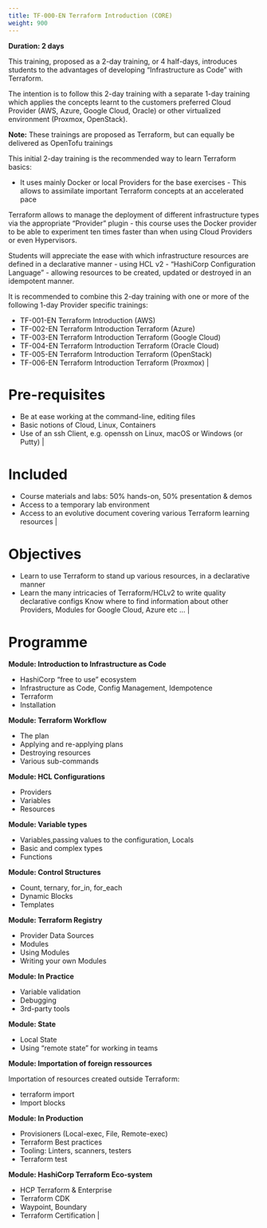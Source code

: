 ```yaml
---
title: TF-000-EN Terraform Introduction (CORE)
weight: 900
---
```

**Duration: 2 days**

This training, proposed as a 2-day training, or 4 half-days, introduces students to the advantages of developing “Infrastructure as Code” with Terraform.

The intention is to follow this 2-day training with a separate 1-day training which applies the concepts learnt to the customers preferred Cloud Provider (AWS, Azure, Google Cloud, Oracle) or other virtualized environment (Proxmox, OpenStack).

**Note:** These trainings are proposed as Terraform, but can equally be delivered as OpenTofu trainings

This initial 2-day training is the recommended way to learn Terraform basics:
- It uses mainly Docker or local Providers for the base exercises - This allows to assimilate important Terraform concepts at an accelerated pace

Terraform allows to manage the deployment of different infrastructure types via the appropriate “Provider” plugin - this course uses the Docker provider to be able to experiment ten times faster than when using Cloud Providers or even Hypervisors.

Students will appreciate the ease with which infrastructure resources are defined in a declarative manner - using HCL v2 - “HashiCorp Configuration Language” - allowing resources to be created, updated or destroyed in an idempotent manner.

It is recommended to combine this 2-day training with one or more of the following 1-day Provider specific trainings:
- TF-001-EN Terraform Introduction (AWS)
- TF-002-EN Terraform Introduction Terraform (Azure)
- TF-003-EN Terraform Introduction Terraform (Google Cloud)
- TF-004-EN Terraform Introduction Terraform (Oracle Cloud)
- TF-005-EN Terraform Introduction Terraform (OpenStack)
- TF-006-EN Terraform Introduction Terraform (Proxmox)
|

# Pre-requisites

- Be at ease working at the command-line, editing files
- Basic notions of Cloud, Linux, Containers
- Use of an ssh Client, e.g. openssh on Linux, macOS or Windows (or Putty)
|

# Included

- Course materials and labs: 50% hands-on, 50% presentation & demos
- Access to a temporary lab environment
- Access to an evolutive document covering various Terraform learning resources
|

# Objectives

- Learn to use Terraform to stand up various resources, in a declarative manner
- Learn the many intricacies of Terraform/HCLv2 to write quality declarative configs
Know where to find information about other Providers, Modules for Google Cloud, Azure etc …
|

# Programme



**Module: Introduction to Infrastructure as Code**

- HashiCorp “free to use” ecosystem
- Infrastructure as Code, Config Management, Idempotence
- Terraform
- Installation


**Module: Terraform Workflow**

- The plan
- Applying and re-applying plans
- Destroying resources
- Various sub-commands


**Module: HCL Configurations**

- Providers
- Variables
- Resources


**Module: Variable types**

- Variables,passing values to the configuration, Locals
- Basic and complex types
- Functions


**Module: Control Structures**

- Count, ternary, for_in, for_each
- Dynamic Blocks
- Templates


**Module: Terraform Registry**

- Provider Data Sources
- Modules
- Using Modules
- Writing your own Modules


**Module: In Practice**

- Variable validation
- Debugging
- 3rd-party tools


**Module: State**

- Local State
- Using “remote state” for working in teams


**Module: Importation of foreign ressources**

Importation of resources created outside Terraform:
- terraform import
- Import blocks


**Module: In Production**

- Provisioners (Local-exec, File, Remote-exec)
- Terraform Best practices
- Tooling: Linters, scanners, testers
- Terraform test


**Module: HashiCorp Terraform Eco-system**

- HCP Terraform & Enterprise
- Terraform CDK
- Waypoint, Boundary
- Terraform Certification
|
